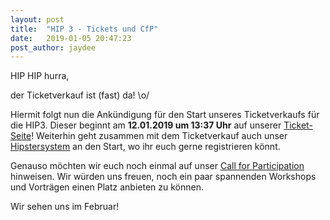 ```yaml
---
layout: post
title:  "HIP 3 - Tickets und CfP"
date:   2019-01-05 20:47:23
post_author: jaydee
---
```


HIP HIP hurra,

der Ticketverkauf ist (fast) da! \o/

Hiermit folgt nun die Ankündigung für den Start unseres Ticketverkaufs für die HIP3. Dieser beginnt am **12.01.2019 um 13:37 Uhr** auf unserer [Ticket-Seite](https://tickets.hackimpott.de)!
Weiterhin geht zusammen mit dem Ticketverkauf auch unser [Hipstersystem](https://hipster.hackimpott.de) an den Start, wo ihr euch gerne registrieren könnt.

Genauso möchten wir euch noch einmal auf unser [Call for Participation](https://fahrplan.hackimpott.de/hip3/cfp) hinweisen. Wir würden uns freuen, noch ein paar spannenden Workshops und Vorträgen einen Platz anbieten zu können.

Wir sehen uns im Februar!